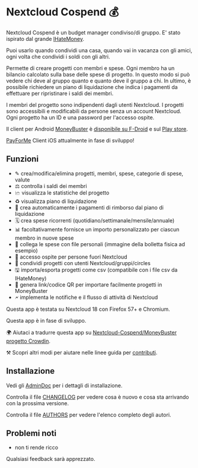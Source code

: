 # Nextcloud Cospend 💰

Nextcloud Cospend è un budget manager condiviso/di gruppo. E' stato ispirato dal grande [IHateMoney](https://github.com/spiral-project/ihatemoney/).

Puoi usarlo quando condividi una casa, quando vai in vacanza con gli amici, ogni volta che condividi i soldi con gli altri.

Permette di creare progetti con membri e spese. Ogni membro ha un bilancio calcolato sulla base delle spese di progetto. In questo modo si può vedere chi deve al gruppo quanto e quanto deve il gruppo a chi. In ultimo, è possibile richiedere un piano di liquidazione che indica i pagamenti da effettuare per ripristinare i saldi dei membri.

I membri del progetto sono indipendenti dagli utenti Nextcloud. I progetti sono accessibili e modificabili da persone senza un account Nextcloud. Ogni progetto ha un ID e una password per l'accesso ospite.

Il client per Android [MoneyBuster](https://gitlab.com/eneiluj/moneybuster) è [disponibile su F-Droid](https://f-droid.org/packages/net.eneiluj.moneybuster/) e sul [Play store](https://play.google.com/store/apps/details?id=net.eneiluj.moneybuster).

[PayForMe](https://github.com/mayflower/PayForMe) Client iOS attualmente in fase di sviluppo!

## Funzioni

* ✎ crea/modifica/elimina progetti, membri, spese, categorie di spese, valute
* ⚖ controlla i saldi dei membri
* 🗠 visualizza le statistiche del progetto
* ♻ visualizza piano di liquidazione
* 🎇 crea automaticamente i pagamenti di rimborso dal piano di liquidazione
* 🗓 crea spese ricorrenti (quotidiano/settimanale/mensile/annuale)
* 📊 facoltativamente fornisce un importo personalizzato per ciascun membro in nuove spese
* 🔗 collega le spese con file personali (immagine della bolletta fisica ad esempio)
* 👩 accesso ospite per persone fuori Nextcloud
* 👫 condividi progetti con utenti Nextcloud/gruppi/circles
* 🖫 importa/esporta progetti come csv (compatibile con i file csv da IHateMoney)
* 🔗 genera link/codice QR per importare facilmente progetti in MoneyBuster
* 🗲 implementa le notifiche e il flusso di attività di Nextcloud

Questa app è testata su Nextcloud 18 con Firefox 57+ e Chromium.

Questa app è in fase di sviluppo.

🌍 Aiutaci a tradurre questa app su [Nextcloud-Cospend/MoneyBuster progetto Crowdin](https://crowdin.com/project/moneybuster).

⚒ Scopri altri modi per aiutare nelle linee guida per [contributi](https://gitlab.com/eneiluj/cospend-nc/blob/master/CONTRIBUTING.md).

## Installazione

Vedi gli [AdminDoc](https://gitlab.com/eneiluj/cospend-nc/wikis/admindoc) per i dettagli di installazione.

Controlla il file [CHANGELOG](https://gitlab.com/eneiluj/cospend-nc/blob/master/CHANGELOG.md#change-log) per vedere cosa è nuovo e cosa sta arrivando con la prossima versione.

Controlla il file [AUTHORS](https://gitlab.com/eneiluj/cospend-nc/blob/master/AUTHORS.md#authors) per vedere l'elenco completo degli autori.

## Problemi noti

* non ti rende ricco

Qualsiasi feedback sarà apprezzato.